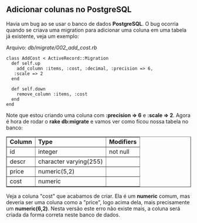 ## Adicionar colunas no PostgreSQL

Havia um bug ao se usar o banco de dados **PostgreSQL**. O bug ocorria quando se criava uma migration para adicionar uma coluna em uma tabela já existente, veja um exemplo:

Arquivo: *db/migrate/002\_add\_cost.rb*

	class AddCost < ActiveRecord::Migration
	  def self.up
	    add_column :items, :cost, :decimal, :precision => 6, 
	   :scale => 2
	  end

	  def self.down
	    remove_column :items, :cost
	  end
	end

Note que estou criando uma coluna com **:precision => 6** e **:scale => 2**. Agora é hora de rodar o **rake db:migrate** e vamos ver como ficou nossa tabela no banco:

<table border="1" cellspacing="0" cellpadding="5">
	<tr>
		<td><strong>Column</strong></td>
		<td><strong>Type</strong></td>
		<td><strong>Modifiers</strong></td>
	</tr>
	<tr>
		<td>id</td>
		<td>integer</td>
		<td>not null</td>
	</tr>
	<tr>
		<td>descr</td>
		<td>character varying(255)</td>
		<td></td>
	</tr>
	<tr>
		<td>price</td>
		<td>numeric(5,2)</td>
		<td></td>
	</tr>
	<tr>
		<td>cost</td>
		<td>numeric</td>
		<td></td>
	</tr>
</table>

Veja a coluna "cost" que acabamos de criar. Ela é um **numeric** comum, mas deveria ser uma coluna como a "price", logo acima dela, mais precisamente um **numeric(6,2)**. Nesta versão este erro não existe mais, a coluna será criada da forma correta neste banco de dados.
